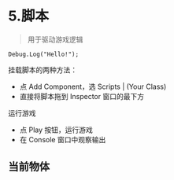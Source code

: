# 5.脚本

> 用于驱动游戏逻辑

`Debug.Log("Hello!");`

挂载脚本的两种方法：

- 点 Add Component，选 Scripts | (Your Class)
- 直接将脚本拖到 Inspector 窗口的最下方

运行游戏

- 点 Play 按钮，运行游戏
- 在 Console 窗口中观察输出

## 当前物体

